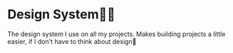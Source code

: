 # Design System🧑‍🎨

The design system I use on all my projects. 
Makes building projects a little easier, if I don't have to think about design🚨
